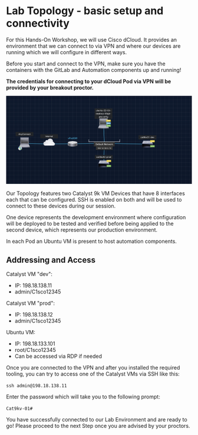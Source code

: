 # Lab Topology - basic setup and connectivity

For this Hands-On Workshop, we will use Cisco dCloud. It provides an environment that we can connect to via VPN and where our devices are running which we will configure in different ways.

Before you start and connect to the VPN, make sure you have the containers with the GitLab and Automation components up and running!

**The credentials for connecting to your dCloud Pod via VPN will be provided by your breakout proctor.**

![Topology](assets/topology.png)

Our Topology features two Catalyst 9k VM Devices that have 8 interfaces each that can be configured. SSH is enabled on both and will be used to connect to these devices during our session.

One device represents the development environment where configuration will be deployed to be tested and verified before being applied to the second device, which represents our production environment.

In each Pod an Ubuntu VM is present to host automation components.


## Addressing and Access

Catalyst VM "dev":

- IP: 198.18.138.11
- admin/C1sco12345

Catalyst VM "prod":

- IP: 198.18.138.12
- admin/C1sco12345

Ubuntu VM:

- IP: 198.18.133.101
- root/C1sco12345
- Can be accessed via RDP if needed

Once you are connected to the VPN and after you installed the required tooling, you can try to access one of the Catalyst VMs via SSH like this:

`ssh admin@198.18.138.11`

Enter the password which will take you to the following prompt:

`Cat9kv-01#`

You have successfully connected to our Lab Environment and are ready to go!
Please proceed to the next Step once you are advised by your proctors.
